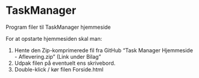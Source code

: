 # TaskManager
Program filer til TaskManager hjemmeside

For at opstarte hjemmesiden skal man:
1. Hente den Zip-komprimerede fil fra GitHub “Task Manager Hjemmeside - Aflevering.zip” (Link under Bilag”
2. Udpak filen på eventuelt ens skrivebord.
3. Double-klick / kør filen Forside.html
